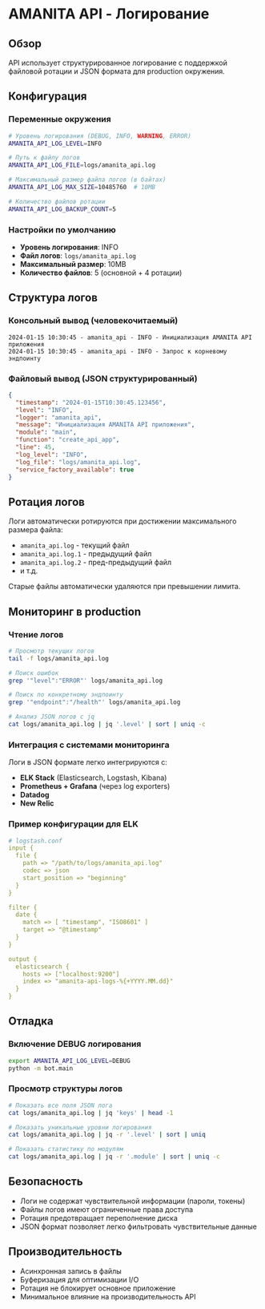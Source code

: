 # AMANITA API - Логирование

## Обзор

API использует структурированное логирование с поддержкой файловой ротации и JSON формата для production окружения.

## Конфигурация

### Переменные окружения

```bash
# Уровень логирования (DEBUG, INFO, WARNING, ERROR)
AMANITA_API_LOG_LEVEL=INFO

# Путь к файлу логов
AMANITA_API_LOG_FILE=logs/amanita_api.log

# Максимальный размер файла логов (в байтах)
AMANITA_API_LOG_MAX_SIZE=10485760  # 10MB

# Количество файлов ротации
AMANITA_API_LOG_BACKUP_COUNT=5
```

### Настройки по умолчанию

- **Уровень логирования**: INFO
- **Файл логов**: `logs/amanita_api.log`
- **Максимальный размер**: 10MB
- **Количество файлов**: 5 (основной + 4 ротации)

## Структура логов

### Консольный вывод (человекочитаемый)
```
2024-01-15 10:30:45 - amanita_api - INFO - Инициализация AMANITA API приложения
2024-01-15 10:30:45 - amanita_api - INFO - Запрос к корневому эндпоинту
```

### Файловый вывод (JSON структурированный)
```json
{
  "timestamp": "2024-01-15T10:30:45.123456",
  "level": "INFO",
  "logger": "amanita_api",
  "message": "Инициализация AMANITA API приложения",
  "module": "main",
  "function": "create_api_app",
  "line": 45,
  "log_level": "INFO",
  "log_file": "logs/amanita_api.log",
  "service_factory_available": true
}
```

## Ротация логов

Логи автоматически ротируются при достижении максимального размера файла:

- `amanita_api.log` - текущий файл
- `amanita_api.log.1` - предыдущий файл
- `amanita_api.log.2` - пред-предыдущий файл
- и т.д.

Старые файлы автоматически удаляются при превышении лимита.

## Мониторинг в production

### Чтение логов

```bash
# Просмотр текущих логов
tail -f logs/amanita_api.log

# Поиск ошибок
grep '"level":"ERROR"' logs/amanita_api.log

# Поиск по конкретному эндпоинту
grep '"endpoint":"/health"' logs/amanita_api.log

# Анализ JSON логов с jq
cat logs/amanita_api.log | jq '.level' | sort | uniq -c
```

### Интеграция с системами мониторинга

Логи в JSON формате легко интегрируются с:

- **ELK Stack** (Elasticsearch, Logstash, Kibana)
- **Prometheus + Grafana** (через log exporters)
- **Datadog**
- **New Relic**

### Пример конфигурации для ELK

```yaml
# logstash.conf
input {
  file {
    path => "/path/to/logs/amanita_api.log"
    codec => json
    start_position => "beginning"
  }
}

filter {
  date {
    match => [ "timestamp", "ISO8601" ]
    target => "@timestamp"
  }
}

output {
  elasticsearch {
    hosts => ["localhost:9200"]
    index => "amanita-api-logs-%{+YYYY.MM.dd}"
  }
}
```

## Отладка

### Включение DEBUG логирования

```bash
export AMANITA_API_LOG_LEVEL=DEBUG
python -m bot.main
```

### Просмотр структуры логов

```bash
# Показать все поля JSON лога
cat logs/amanita_api.log | jq 'keys' | head -1

# Показать уникальные уровни логирования
cat logs/amanita_api.log | jq -r '.level' | sort | uniq

# Показать статистику по модулям
cat logs/amanita_api.log | jq -r '.module' | sort | uniq -c
```

## Безопасность

- Логи не содержат чувствительной информации (пароли, токены)
- Файлы логов имеют ограниченные права доступа
- Ротация предотвращает переполнение диска
- JSON формат позволяет легко фильтровать чувствительные данные

## Производительность

- Асинхронная запись в файлы
- Буферизация для оптимизации I/O
- Ротация не блокирует основное приложение
- Минимальное влияние на производительность API 
